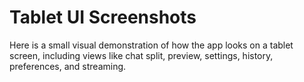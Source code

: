 # Tablet UI Screenshots

Here is a small visual demonstration of how the app looks on a tablet screen, including views like chat split, preview, settings, history, preferences, and streaming.
